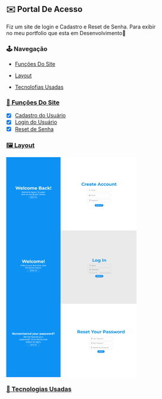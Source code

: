 ## ✉️ Portal De Acesso

<p> Fiz um site de login e Cadastro e Reset de Senha. Para exibir <br> 
no meu portfolio que esta em Desenvolvimento🚀<br>

### 🕹️ Navegação

- <a href="#-funções-do-site"> Funções Do Site </a>

- <a href="#️-layout"> Layout

- <a href="#-tecnologias-usadas"> Tecnolofias Usadas

### 🎲 Funções Do Site

- [x] Cadastro do Usuário
- [x] Login do Usuário
- [x] Reset de Senha

### 🖼️ Layout

<img align="center" width="350px" target="_blank" src="./layout/Pagina De Cadastro.png">

<img align="center" width="350px" target="_blank" src="./layout/Pagina De Login.png">

<img  align="center" width="350px" target="_blank" src="./layout/Senha.png">

### 🤖 Tecnologias Usadas
